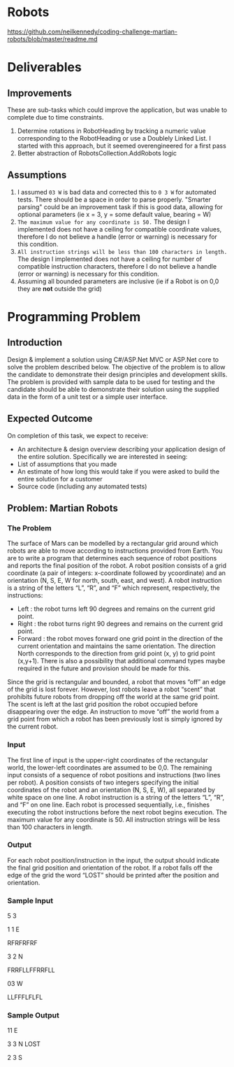 # Robots

https://github.com/neilkennedy/coding-challenge-martian-robots/blob/master/readme.md

# Deliverables
## Improvements
These are sub-tasks which could improve the application, but was unable to complete due to time constraints.
1. Determine rotations in RobotHeading by tracking a numeric value corresponding to the RobotHeading or use a Doublely Linked List. I started with this approach, but it seemed overengineered for a first pass
2. Better abstraction of RobotsCollection.AddRobots logic

## Assumptions
1. I assumed `03 W` is bad data and corrected this to `0 3 W` for automated tests. There should be a space in order to parse properly. "Smarter parsing" could be an improvement task if this is good data, allowing for optional parameters (ie x = 3, y = some default value, bearing = W)
2. `The maximum value for any coordinate is 50.` The design I implemented does not have a ceiling for compatible coordinate values, therefore I do not believe a handle (error or warning) is necessary for this condition.
3. `All instruction strings will be less than 100 characters in length.` The design I implemented does not have a ceiling for number of compatible instruction characters, therefore I do not believe a handle (error or warning) is necessary for this condition.
4. Assuming all bounded parameters are inclusive (ie if a Robot is on 0,0 they are **not** outside the grid)

# Programming Problem
## Introduction
Design & implement a solution using C#/ASP.Net MVC or ASP.Net core to solve the problem described below. The objective of the problem is to allow the candidate to demonstrate their design principles and development skills. The problem is provided with sample data to be used for testing and the candidate should be able to demonstrate their solution using the supplied data in the form of a unit test or a simple user interface.
## Expected Outcome
On completion of this task, we expect to receive:
- An architecture & design overview describing your application design of the entire solution. Specifically we are interested in seeing:
- List of assumptions that you made
- An estimate of how long this would take if you were asked to build the entire solution for a customer
- Source code (including any automated tests)
## Problem: Martian Robots
### The Problem
The surface of Mars can be modelled by a rectangular grid around which robots are able to move according to instructions provided from Earth. You are to write a program that determines each sequence of robot positions and reports the final position of the robot.
A robot position consists of a grid coordinate (a pair of integers: x-coordinate followed by ycoordinate) and an orientation (N, S, E, W for north, south, east, and west).
A robot instruction is a string of the letters “L”, “R”, and “F” which represent, respectively, the instructions:
- Left : the robot turns left 90 degrees and remains on the current grid point.
- Right : the robot turns right 90 degrees and remains on the current grid point.
- Forward : the robot moves forward one grid point in the direction of the current orientation and maintains the same orientation. The direction North corresponds to the direction from grid point (x, y) to grid point (x,y+1). There is also a possibility that additional command types maybe required in the future and provision should be made for this.

Since the grid is rectangular and bounded, a robot that moves “off” an edge of the grid is lost forever. However, lost robots leave a robot “scent” that prohibits future robots from dropping off the world at the same grid point. The scent is left at the last grid position the robot occupied before disappearing over the edge. An instruction to move “off” the world from a grid point from which a robot has been previously lost is simply ignored by the current robot.
### Input
The first line of input is the upper-right coordinates of the rectangular world, the lower-left coordinates are assumed to be 0,0.
The remaining input consists of a sequence of robot positions and instructions (two lines per robot).
A position consists of two integers specifying the initial coordinates of the robot and an orientation (N, S, E, W), all separated by white space on one line. A robot instruction is a string of the letters “L”, “R”, and “F” on one line.
Each robot is processed sequentially, i.e., finishes executing the robot instructions before the next robot begins execution.
The maximum value for any coordinate is 50. All instruction strings will be less than 100 characters in length.
### Output
For each robot position/instruction in the input, the output should indicate the final grid position and orientation of the robot. If a robot falls off the edge of the grid the word “LOST” should be printed after the position and orientation.
### Sample Input
5 3

1 1 E

RFRFRFRF

3 2 N

FRRFLLFFRRFLL

03 W

LLFFFLFLFL
### Sample Output
11 E

3 3 N LOST

2 3 S
